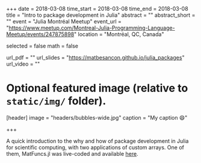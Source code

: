 +++
date = 2018-03-08
time_start = 2018-03-08
time_end = 2018-03-08
title = "Intro to package development in Julia"
abstract = ""
abstract_short = ""
event = "Julia Montréal Meetup"
event_url = "https://www.meetup.com/Montreal-Julia-Programming-Language-Meetup/events/247875898"
location = "Montréal, QC, Canada"

selected = false
math = false

url_pdf = ""
url_slides = "https://matbesancon.github.io/julia_packages"
url_video = ""

# Optional featured image (relative to `static/img/` folder).
[header]
image = "headers/bubbles-wide.jpg"
caption = "My caption :smile:"

+++

A quick introduction to the why and how of package development in Julia for
scientific computing, with two applications of custom arrays. One of them,
MatFuncs.jl was live-coded and available [here](https://github.com/matbesancon/MatFuncs.jl).
